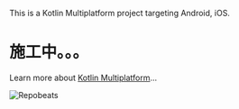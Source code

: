 This is a Kotlin Multiplatform project targeting Android, iOS.

# 施工中。。。

Learn more about [Kotlin Multiplatform](https://www.jetbrains.com/help/kotlin-multiplatform-dev/get-started.html)…

![Repobeats](https://repobeats.axiom.co/api/embed/c0911b30f3136437d9e709a079313c9037651a3f.svg "Repobeats analytics image")
